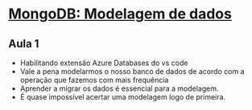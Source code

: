 # [MongoDB: Modelagem de dados](https://cursos.alura.com.br/course/mongodb-modelagem-dados)
## Aula 1
* Habilitando extensão Azure Databases do vs code
* Vale a pena modelarmos o nosso banco de dados de acordo com a operação que fazemos com mais frequência
* Aprender a migrar os dados é essencial para a modelagem.
* É quase impossível acertar uma modelagem logo de primeira.